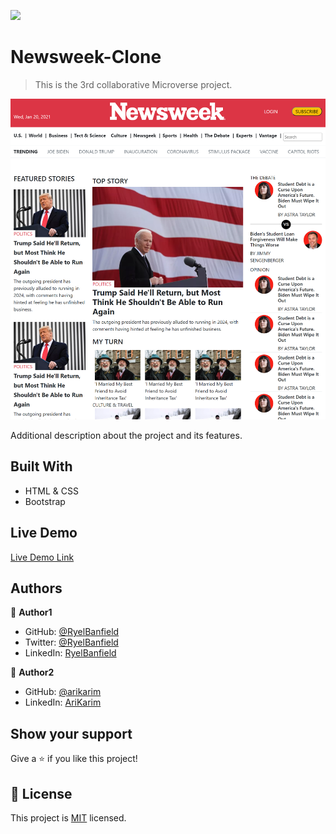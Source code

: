 ![](https://img.shields.io/badge/Microverse-blueviolet)

# Newsweek-Clone

> This is the 3rd collaborative Microverse project.

![screenshot](assets/Screenshot.PNG)

Additional description about the project and its features.

## Built With

- HTML & CSS
- Bootstrap

## Live Demo

[Live Demo Link](https://ryelbanfield.github.io/Newsweek-Clone/)

## Authors

👤 **Author1**

- GitHub: [@RyelBanfield](https://github.com/RyelBanfield)
- Twitter: [@RyelBanfield](https://twitter.com/RyelBanfield)
- LinkedIn: [RyelBanfield](https://www.linkedin.com/in/ryel-banfield-93a6a71b4/)

👤 **Author2**

- GitHub: [@arikarim](https://github.com/arikarim)
- LinkedIn: [AriKarim](https://www.linkedin.com/in/ari-karim-523bb81b3)

## Show your support

Give a ⭐️ if you like this project!

## 📝 License

This project is [MIT](LICENSE) licensed.
